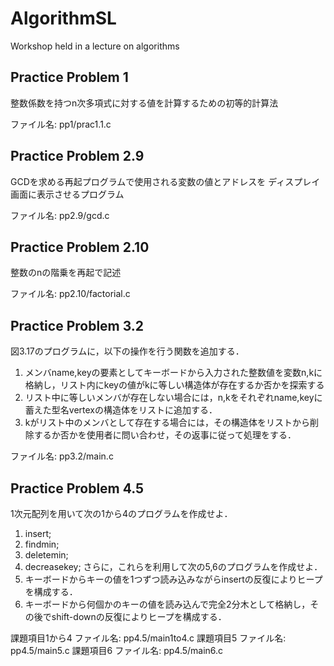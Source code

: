 # AlgorithmSL
Workshop held in a lecture on algorithms

## Practice Problem 1
整数係数を持つn次多項式に対する値を計算するための初等的計算法

ファイル名: pp1/prac1.1.c

## Practice Problem 2.9
GCDを求める再起プログラムで使用される変数の値とアドレスを
ディスプレイ画面に表示させるプログラム

ファイル名: pp2.9/gcd.c

## Practice Problem 2.10
整数のnの階乗を再起で記述

ファイル名: pp2.10/factorial.c

## Practice Problem 3.2
図3.17のプログラムに，以下の操作を行う関数を追加する．

1. メンバname,keyの要素としてキーボードから入力された整数値を変数n,kに格納し，リスト内にkeyの値がkに等しい構造体が存在するか否かを探索する
2. リスト中に等しいメンバが存在しない場合には，n,kをそれぞれname,keyに蓄えた型名vertexの構造体をリストに追加する．
3. kがリスト中のメンバとして存在する場合には，その構造体をリストから削除するか否かを使用者に問い合わせ，その返事に従って処理をする．

ファイル名: pp3.2/main.c

## Practice Problem 4.5
1次元配列を用いて次の1から4のプログラムを作成せよ．
1. insert;
2. findmin;
3. deletemin;
4. decreasekey;
さらに，これらを利用して次の5,6のプログラムを作成せよ．
5. キーボードからキーの値を1つずつ読み込みながらinsertの反復によりヒープを構成する．
6. キーボードから何個かのキーの値を読み込んで完全2分木として格納し，その後でshift-downの反復によりヒープを構成する．

課題項目1から4
ファイル名: pp4.5/main1to4.c
課題項目5
ファイル名: pp4.5/main5.c
課題項目6
ファイル名: pp4.5/main6.c

